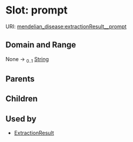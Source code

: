 
# Slot: prompt




URI: [mendelian_disease:extractionResult__prompt](http://w3id.org/ontogpt/mendelian_disease/extractionResult__prompt)


## Domain and Range

None &#8594;  <sub>0..1</sub> [String](types/String.md)

## Parents


## Children


## Used by

 * [ExtractionResult](ExtractionResult.md)
